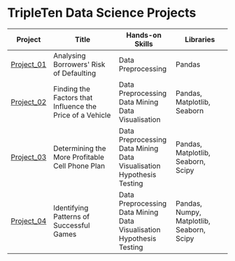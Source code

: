 # TripleTen Data Science Projects

| Project | Title | Hands-on Skills | Libraries |
| ------------- | ------------- | ------------- | ------------- |
| [Project_01](Project_01) | Analysing Borrowers' Risk of Defaulting | Data Preprocessing | Pandas |
| [Project_02](Project_02) | Finding the Factors that Influence the Price of a Vehicle | Data Preprocessing<br>Data Mining<br>Data Visualisation | Pandas, Matplotlib, Seaborn |
| [Project_03](Project_03) | Determining the More Profitable Cell Phone Plan | Data Preprocessing<br>Data Mining<br>Data Visualisation<br>Hypothesis Testing | Pandas, Matplotlib, Seaborn, Scipy |
| [Project_04](Project_04) | Identifying Patterns of Successful Games | Data Preprocessing<br>Data Mining<br>Data Visualisation<br>Hypothesis Testing | Pandas, Numpy, Matplotlib, Seaborn, Scipy |
